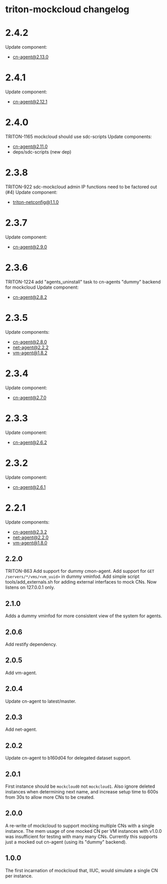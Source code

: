 # triton-mockcloud changelog

# 2.4.2

Update component:

 - cn-agent@2.13.0

# 2.4.1

Update component:

 - cn-agent@2.12.1

# 2.4.0

TRITON-1165 mockcloud should use sdc-scripts
Update components:

 - cn-agent@2.11.0
 - deps/sdc-scripts (new dep)

# 2.3.8

TRITON-922 sdc-mockcloud admin IP functions need to be factored out (#4)
Update component:

 - triton-netconfig@1.1.0

# 2.3.7

Update component:

 - cn-agent@2.9.0

# 2.3.6

TRITON-1224 add "agents_uninstall" task to cn-agents "dummy" backend for mockcloud
Update component:

 - cn-agent@2.8.2

# 2.3.5

Update components:
 - cn-agent@2.8.0
 - net-agent@2.2.2
 - vm-agent@1.8.2

# 2.3.4

Update component:

 - cn-agent@2.7.0

# 2.3.3

Update component:

 - cn-agent@2.6.2

# 2.3.2

Update component:

 - cn-agent@2.6.1

# 2.2.1

Update components:

 - cn-agent@2.3.2
 - net-agent@2.2.0
 - vm-agent@1.8.0

## 2.2.0

TRITON-863 Add support for dummy cmon-agent.
Add support for `GET /servers/*/vms/<vm_uuid>` in dummy vminfod.
Add simple script tools/add\_externals.sh for adding external interfaces to mock CNs.
Now listens on 127.0.0.1 only.

## 2.1.0

Adds a dummy vminfod for more consistent view of the system for agents.

## 2.0.6

Add restify dependency.

## 2.0.5

Add vm-agent.

## 2.0.4

Update cn-agent to latest/master.

## 2.0.3

Add net-agent.

## 2.0.2

Update cn-agent to b160d04 for delegated dataset support.

## 2.0.1

First instance should be `mockcloud0` not `mockcloud1`. Also ignore deleted
instances when determining next name, and increase setup time to 600s from 30s
to allow more CNs to be created.

## 2.0.0

A re-write of mockcloud to support mocking multiple CNs with a single
instance. The mem usage of one mocked CN per VM instances with v1.0.0
was insufficient for testing with many many CNs. Currently this
supports just a mocked out cn-agent (using its "dummy" backend).

## 1.0.0

The first incarnation of mockcloud that, IIUC, would simulate a single CN
per instance.
